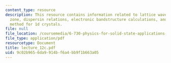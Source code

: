 ```yaml
---
content_type: resource
description: This resource contains information related to lattice waves, brillouin
  zone, dispersin relations, electronic bandstructure calculations, and tight binding
  method for 1d crystals.
file: null
file_location: /coursemedia/6-730-physics-for-solid-state-applications-spring-2003/9c02b9656da9914bf6a4bb9f1b663a05_lecture_12c.pdf
file_type: application/pdf
resourcetype: Document
title: lecture_12c.pdf
uid: 9c02b965-6da9-914b-f6a4-bb9f1b663a05
---
```

